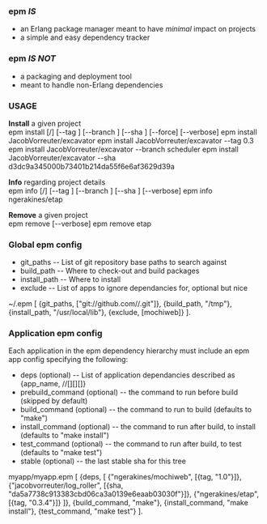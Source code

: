 ### epm _IS_
* an Erlang package manager meant to have _minimal_ impact on projects
* a simple and easy dependency tracker

### epm _IS NOT_
* a packaging and deployment tool
* meant to handle non-Erlang dependencies

### USAGE

__Install__ a given project  
	epm install [<user>/]<project> [--tag <tag>] [--branch <branch>] [--sha <sha>] [--force] [--verbose]
	epm install JacobVorreuter/excavator
	epm install JacobVorreuter/excavator --tag 0.3
	epm install JacobVorreuter/excavator --branch scheduler
	epm install JacobVorreuter/excavator --sha d3dc9a345000b73401b214da55f6e6af3629d39a

__Info__ regarding project details  
	epm info [<user>/]<project> [--tag <tag>] [--branch <branch>] [--sha <sha>] [--verbose]
	epm info ngerakines/etap

__Remove__ a given project  
	epm remove <project> [--verbose]
	epm remove etap

### Global epm config

* git_paths -- List of git repository base paths to search against
* build_path -- Where to check-out and build packages
* install_path -- Where to install
* exclude -- List of apps to ignore dependancies for, optional but nice

~/.epm
	[
		{git_paths, ["git://github.com/<user>/<project>.git"]},
		{build_path, "/tmp"},
		{install_path, "/usr/local/lib"},
		{exclude, [mochiweb]}
	].

### Application epm config

Each application in the epm dependency hierarchy must include an epm app config specifying the following:
* deps (optional) -- List of application dependancies described as {app_name, <user>/<project>/[<tag>][<branch>][<sha>]}
* prebuild_command (optional) -- the command to run before build (skipped by default)
* build_command (optional) -- the command to run to build (defaults to "make")
* install_command (optional) -- the command to run after build, to install (defaults to "make install")
* test_command (optional) -- the command to run after build, to test (defaults to "make test")
* stable (optional) -- the last stable sha for this tree

myapp/myapp.epm
	[
		{deps, [
			{"ngerakines/mochiweb", [{tag, "1.0"}]},
			{"jacobvorreuter/log_roller", [{sha, "da5a7738c913383cbd06ca3a0139e6eaab03030f"}]},
			{"ngerakines/etap", [{tag, "0.3.4"}]}
		]},
		{build_command, "make"},
		{install_command, "make install"},
		{test_command, "make test"}
	].
